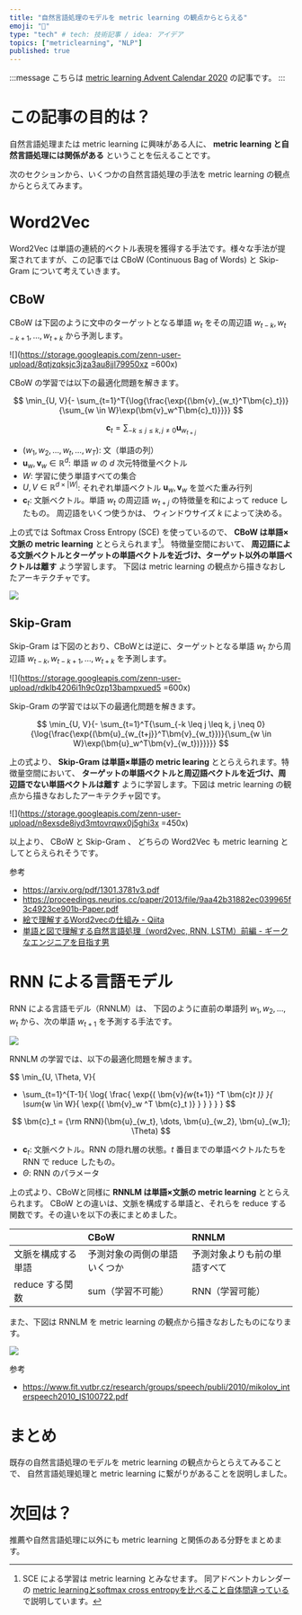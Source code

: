 ```yaml
---
title: "自然言語処理のモデルを metric learning の観点からとらえる"
emoji: "📏"
type: "tech" # tech: 技術記事 / idea: アイデア
topics: ["metriclearning", "NLP"]
published: true
---
```


:::message
こちらは [metric learning Advent Calendar 2020](https://adventar.org/calendars/5596) の記事です。
:::



# この記事の目的は？

自然言語処理または metric learning に興味がある人に、 **metric learning と自然言語処理には関係がある** ということを伝えることです。

次のセクションから、いくつかの自然言語処理の手法を metric learning の観点からとらえてみます。


# Word2Vec

Word2Vec は単語の連続的ベクトル表現を獲得する手法です。様々な手法が提案されてますが、この記事では CBoW (Continuous Bag of Words) と Skip-Gram について考えていきます。

## CBoW

CBoW は下図のように文中のターゲットとなる単語 $w_t$ をその周辺語 $w_{t-k}, w_{t-k+1}, \dots , w_{t+k}$ から予測します。

![](https://storage.googleapis.com/zenn-user-upload/8qtjzqksjc3jza3au8jjl79950xz =600x)

CBoW の学習では以下の最適化問題を解きます。

$$
\min_{U, V}{- \sum_{t=1}^T{\log{\frac{\exp{(\bm{v}_{w_t}^T\bm{c}_t})}{\sum_{w \in W}\exp(\bm{v}_w^T\bm{c}_t)}}}}
$$

$$
\bm{c}_t = \sum_{-k \leq j \leq k, j \neq 0}{\bm{u}_{w_{t+j}}}
$$

- $(w_1, w_2, \dots, w_t, \dots, w_T)$: 文（単語の列）
- $\bm{u}_w, \bm{v}_w \in \mathbb{R}^d$: 単語 $w$ の $d$ 次元特徴量ベクトル
- $W$: 学習に使う単語すべての集合
- $U, V \in \mathbb{R}^{d \times |W|}$: それぞれ単語ベクトル $\bm{u}_w, \bm{v}_w$ を並べた重み行列
- $\bm{c}_t$: 文脈ベクトル。単語 $w_t$ の周辺語 $w_{t+j}$ の特徴量を和によって reduce したもの。 周辺語をいくつ使うかは、 ウィンドウサイズ $k$ によって決める。

上の式では Softmax Cross Entropy (SCE) を使っているので、 **CBoW は単語×文脈の metric learning** ととらえられます[^1]。 特徴量空間において、 **周辺語による文脈ベクトルとターゲットの単語ベクトルを近づけ、ターゲット以外の単語ベクトルは離す** よう学習します。 下図は metric learning の観点から描きなおしたアーキテクチャです。

[^1]: SCE による学習は metric learning とみなせます。 同アドベントカレンダーの [metric learningとsoftmax cross entropyを比べること自体間違っている](https://zenn.dev/hrsma2i/articles/metric-learning-adcal-20-03) で説明しています。

![](https://storage.googleapis.com/zenn-user-upload/yexwv23kigzidlqakvff8r2f2o50)

## Skip-Gram

Skip-Gram は下図のとおり、CBoWとは逆に、ターゲットとなる単語 $w_t$ から周辺語 $w_{t-k}, w_{t-k+1}, \dots, w_{t+k}$ を予測します。

![](https://storage.googleapis.com/zenn-user-upload/rdklb4206i1h9c0zp13bampxued5 =600x)

Skip-Gram の学習では以下の最適化問題を解きます。

$$
\min_{U, V}{- \sum_{t=1}^T{\sum_{-k \leq j \leq k, j \neq 0}{\log{\frac{\exp{(\bm{u}_{w_{t+j}}^T\bm{v}_{w_t}})}{\sum_{w \in W}\exp(\bm{u}_w^T\bm{v}_{w_t})}}}}}
$$

上の式より、 **Skip-Gram は単語×単語の metric learing** ととらえられます。特徴量空間において、 **ターゲットの単語ベクトルと周辺語ベクトルを近づけ、周辺語でない単語ベクトルは離す** ように学習します。下図は metric learning の観点から描きなおしたアーキテクチャ図です。

![](https://storage.googleapis.com/zenn-user-upload/n8exsde8iyd3mtovrqwx0j5ghi3x =450x)

以上より、 CBoW と Skip-Gram 、 どちらの Word2Vec も metric learning としてとらえられそうです。

参考

- https://arxiv.org/pdf/1301.3781v3.pdf
- https://proceedings.neurips.cc/paper/2013/file/9aa42b31882ec039965f3c4923ce901b-Paper.pdf
- [絵で理解するWord2vecの仕組み - Qiita](https://qiita.com/Hironsan/items/11b388575a058dc8a46a)
- [単語と図で理解する自然言語処理（word2vec, RNN, LSTM）前編 - ギークなエンジニアを目指す男](https://www.takapy.work/entry/2019/01/06/203042#%E6%9C%80%E5%BE%8C%E3%81%AB)


# RNN による言語モデル

RNN による言語モデル（RNNLM）は、 下図のように直前の単語列 $w_1, w_2, \dots, w_t$ から、次の単語 $w_{t+1}$ を予測する手法です。

![](https://storage.googleapis.com/zenn-user-upload/za2mmlleb8sohp49tnbq22zlo3n9)

RNNLM の学習では、以下の最適化問題を解きます。

$$
\min_{U, \Theta, V}{
  - \sum_{t=1}^{T-1}{
    \log{
      \frac{
        \exp{(
          \bm{v}_{w_{t+1}} ^T \bm{c}_t
        )}
      }{
        \sum_{w \in W}{
          \exp{(
            \bm{v}_w ^T \bm{c}_t
          )}
        }
      }
    }
  }
}
$$

$$
\bm{c}_t = {\rm RNN}(\bm{u}_{w_t}, \dots, \bm{u}_{w_2}, \bm{u}_{w_1}; \Theta)
$$

- $\bm{c}_t$: 文脈ベクトル。RNN の隠れ層の状態。$t$ 番目までの単語ベクトルたちを RNN で reduce したもの。
- $\Theta$: RNN のパラメータ

上の式より、CBoWと同様に **RNNLM は単語×文脈の metric learning** ととらえられます。 CBoW との違いは、文脈を構成する単語と、それらを reduce する関数です。その違いを以下の表にまとめました。

||CBoW|RNNLM|
|:-|:-|:-|
|文脈を構成する単語|予測対象の両側の単語いくつか|予測対象よりも前の単語すべて|
|reduce する関数|sum（学習不可能）|RNN（学習可能）|

また、下図は RNNLM を metric learning の観点から描きなおしたものになります。

![](https://storage.googleapis.com/zenn-user-upload/7ffsbl1lvdlsxfn5j8k89yhvri4c)

参考

- https://www.fit.vutbr.cz/research/groups/speech/publi/2010/mikolov_interspeech2010_IS100722.pdf

# まとめ

既存の自然言語処理のモデルを metric learning の観点からとらえてみることで、 自然言語処理処理と metric learning に繋がりがあることを説明しました。


# 次回は？

推薦や自然言語処理に以外にも metric learning と関係のある分野をまとめます。

